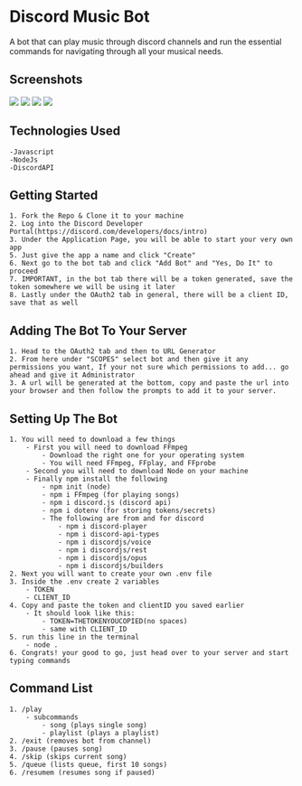 # Discord Music Bot

A bot that can play music through discord channels and run the essential
commands for navigating through all your musical needs.

## Screenshots
![](https://imgur.com/te8E8M1.png)
![](https://imgur.com/AwuQ0ts.png)
![](https://imgur.com/yTeCUfN.png)
![](https://imgur.com/C9HQT4A.png)

## Technologies Used
    -Javascript
    -NodeJs
    -DiscordAPI

## Getting Started
    1. Fork the Repo & Clone it to your machine
    2. Log into the Discord Developer Portal(https://discord.com/developers/docs/intro)
    3. Under the Application Page, you will be able to start your very own
    app
    5. Just give the app a name and click "Create"
    6. Next go to the bot tab and click "Add Bot" and "Yes, Do It" to proceed
    7. IMPORTANT, in the bot tab there will be a token generated, save the token somewhere we will be using it later
    8. Lastly under the OAuth2 tab in general, there will be a client ID, save that as well

## Adding The Bot To Your Server
    1. Head to the OAuth2 tab and then to URL Generator
    2. From here under "SCOPES" select bot and then give it any permissions you want, If your not sure which permissions to add... go ahead and give it Administrator
    3. A url will be generated at the bottom, copy and paste the url into your browser and then follow the prompts to add it to your server.

## Setting Up The Bot
    1. You will need to download a few things
        - First you will need to download FFmpeg
            - Download the right one for your operating system
            - You will need FFmpeg, FFplay, and FFprobe
        - Second you will need to download Node on your machine
        - Finally npm install the following
            - npm init (node)
            - npm i FFmpeg (for playing songs)
            - npm i discord.js (discord api)
            - npm i dotenv (for storing tokens/secrets)
            - The following are from and for discord
                - npm i discord-player
                - npm i discord-api-types 
                - npm i discordjs/voice
                - npm i discordjs/rest
                - npm i discordjs/opus
                - npm i discordjs/builders
    2. Next you will want to create your own .env file 
    3. Inside the .env create 2 variables 
        - TOKEN
        - CLIENT_ID
    4. Copy and paste the token and clientID you saved earlier
        - It should look like this:
            - TOKEN=THETOKENYOUCOPIED(no spaces) 
            - same with CLIENT_ID
    5. run this line in the terminal
        - node .
    6. Congrats! your good to go, just head over to your server and start typing commands

##  Command List
    1. /play
        - subcommands
            - song (plays single song)
            - playlist (plays a playlist)
    2. /exit (removes bot from channel)
    3. /pause (pauses song)
    4. /skip (skips current song)
    5. /queue (lists queue, first 10 songs)
    6. /resumem (resumes song if paused)


